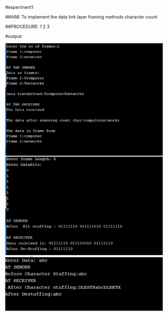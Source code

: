 #experiment1



##AIM: To implement the data link layer framing methods  character count
 

##PROCEDURE:
1
2
3


#output:


![output](exp1.PNG)
![output](bs.PNG)
![output](cs.PNG)
